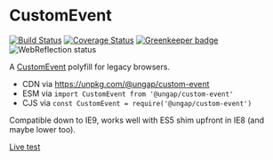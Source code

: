 # CustomEvent

[![Build Status](https://travis-ci.com/ungap/custom-event.svg?branch=master)](https://travis-ci.com/ungap/custom-event) [![Coverage Status](https://coveralls.io/repos/github/ungap/custom-event/badge.svg?branch=master)](https://coveralls.io/github/ungap/custom-event?branch=master) [![Greenkeeper badge](https://badges.greenkeeper.io/ungap/custom-event.svg)](https://greenkeeper.io/) ![WebReflection status](https://offline.report/status/webreflection.svg)

A [CustomEvent](https://developer.mozilla.org/en-US/docs/Web/API/CustomEvent) polyfill for legacy browsers.

  * CDN via https://unpkg.com/@ungap/custom-event
  * ESM via `import CustomEvent from '@ungap/custom-event'`
  * CJS via `const CustomEvent = require('@ungap/custom-event')`

Compatible down to IE9, works well with ES5 shim upfront in IE8 (and maybe lower too).

[Live test](https://ungap.github.io/custom-event/test/)
